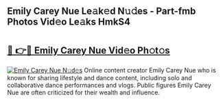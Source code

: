 ## Emily Carey Nue Le𝚊k𝚎d N𝚞𝚍es - Part-fmb Photos Vid𝚎o Le𝚊ks HmkS4

# <h2><a href="http://fbaj8q.evod.top/?m=Emily+Carey+Nue">🔗 👉🔴 Emily Carey Nue Vid𝚎o Ph𝚘t𝚘s</a></h2>

[![Emily Carey Nue N𝚞d𝚎s](https://i.imgur.com/8V9OHl7.gif)](http://fbaj8q.evod.top/?m=Emily+Carey+Nue)
Online content creator Emily Carey Nue who is known for sharing lifestyle and dance content, including solo and collaborative dance performances and vlogs. Public figures Emily Carey Nue are often criticized for their wealth and influence. 
